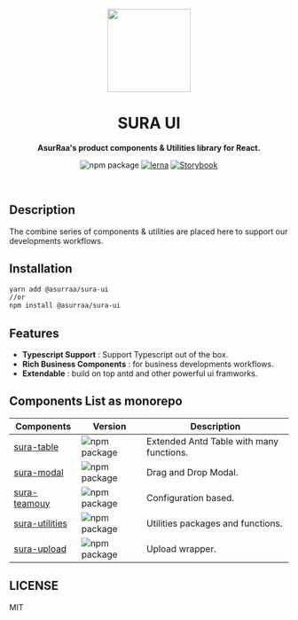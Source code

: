 <p align="center">
  <img width="150" src="https://avatars.githubusercontent.com/u/62465909?s=400&u=b543f5c67f4bafb214e9064ac95de21e35daf2d9&v=4">
</p>
<h1 align="center"> SURA UI </h1>
<p align="center">
  <b >AsurRaa's product components & Utilities library for React.</b>
</p>

<div align="center">
  
  ![npm package](https://img.shields.io/npm/v/@asurraa/sura-ui.svg?style=flat-square?style=flat-square)
  [![lerna](https://img.shields.io/badge/maintained%20with-lerna-cc00ff.svg)](https://lerna.js.org/)
  [![Storybook](https://cdn.jsdelivr.net/gh/storybookjs/brand@master/badge/badge-storybook.svg)](https://asurraa.github.io/sura-ui/)
  
  </div>
<br>

## Description

The combine series of components & utilities are placed here to support our developments workflows.

## Installation 
```bash
yarn add @asurraa/sura-ui
//or 
npm install @asurraa/sura-ui
```

## Features

- **Typescript Support** : Support Typescript out of the box.
- **Rich Business Components** :  for business developments workflows.
- **Extendable** :  build on top antd and other powerful ui framworks.



## Components List as monorepo
|Components| Version |Description|
|--|--|--|
| [sura-table](https://github.com/asurraa/sura-ui/tree/master/packages/table) | ![npm package](https://img.shields.io/npm/v/@asurraa/sura-ui-table.svg?style=flat-square?style=flat-square)|Extended Antd Table with many functions.| 
| [sura-modal](https://github.com/asurraa/sura-ui/tree/master/packages/modal) | ![npm package](https://img.shields.io/npm/v/@asurraa/sura-ui-modal.svg?style=flat-square?style=flat-square)|Drag and Drop Modal.|
| [sura-teamouy](https://github.com/asurraa/sura-ui/tree/master/packages/teamouy) |![npm package](https://img.shields.io/npm/v/@asurraa/sura-ui-teamouy.svg?style=flat-square?style=flat-square)|Configuration based.|
| [sura-utilities](https://github.com/asurraa/sura-ui/tree/master/packages/utilities) |![npm package](https://img.shields.io/npm/v/@asurraa/sura-ui-utilities.svg?style=flat-square?style=flat-square)|Utilities packages and functions.|
| [sura-upload](https://github.com/asurraa/sura-ui/tree/master/packages/upload) |![npm package](https://img.shields.io/npm/v/@asurraa/sura-ui-upload.svg?style=flat-square?style=flat-square)|Upload wrapper.|







## LICENSE

MIT
